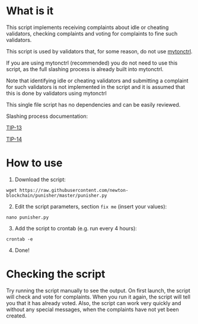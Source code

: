 # What is it

This script implements receiving complaints about idle or cheating validators, checking complaints and voting for complaints to fine such validators.

This script is used by validators that, for some reason, do not use [mytonctrl](https://github.com/igroman787/mytonctrl).

If you are using mytonctrl (recommended) you do not need to use this script, as the full slashing process is already built into mytonctrl.

Note that identifying idle or cheating validators and submitting a complaint for such validators is not implemented in the script and it is assumed that this is done by validators using mytonctrl

This single file script has no dependencies and can be easily reviewed.

Slashing process documentation:

[TIP-13](https://github.com/newton-blockchain/TIPs/issues/13)

[TIP-14](https://github.com/newton-blockchain/TIPs/issues/14)


# How to use
1. Download the script:
```
wget https://raw.githubusercontent.com/newton-blockchain/punisher/master/punisher.py
```

2. Edit the script parameters, section `fix me` (insert your values):
```
nano punisher.py
```

3. Add the script to crontab (e.g. run every 4 hours):
```
crontab -e
```

4. Done!


# Checking the script
Try running the script manually to see the output. On first launch, the script will check and vote for complaints. When you run it again, the script will tell you that it has already voted.
Also, the script can work very quickly and without any special messages, when the complaints have not yet been created.


